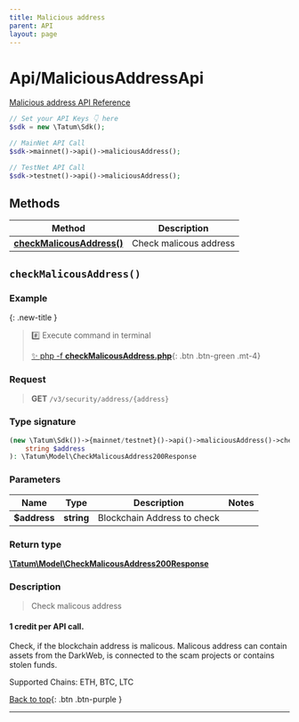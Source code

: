 ```yaml
---
title: Malicious address
parent: API
layout: page
---
```


# Api/MaliciousAddressApi

[Malicious address API Reference](https://apidoc.tatum.io/tag/Malicious-address/)

```php
// Set your API Keys 👇 here
$sdk = new \Tatum\Sdk();

// MainNet API Call
$sdk->mainnet()->api()->maliciousAddress();

// TestNet API Call
$sdk->testnet()->api()->maliciousAddress();
```

## Methods

Method | Description
------------- | -------------
[**checkMalicousAddress()**](#checkmalicousaddress) | Check malicous address


## `checkMalicousAddress()`

### Example

{: .new-title }
> #️⃣ Execute command in terminal 
> 
> [✨ php -f **checkMalicousAddress.php**](https://github.com/tatumio/tatum-php/blob/master/examples/Api/MaliciousAddressApi/checkMalicousAddress.php){: .btn .btn-green .mt-4}

### Request

> **GET** `/v3/security/address/{address}`

### Type signature

```php
(new \Tatum\Sdk())->{mainnet/testnet}()->api()->maliciousAddress()->checkMalicousAddress(
    string $address
): \Tatum\Model\CheckMalicousAddress200Response
```

### Parameters

Name | Type | Description  | Notes
------------- | ------------- | ------------- | -------------
 **$address** | **string**  | Blockchain Address to check |

### Return type

[**\Tatum\Model\CheckMalicousAddress200Response**](../../Model/CheckMalicousAddress200Response)

### Description

> Check malicous address

#### 1 credit per API call.

 
Check, if the blockchain address is malicous. Malicous address can contain assets from the DarkWeb, is connected to the scam projects or contains stolen funds.

 
Supported Chains: ETH, BTC, LTC

[Back to top](#top){: .btn .btn-purple }

---
